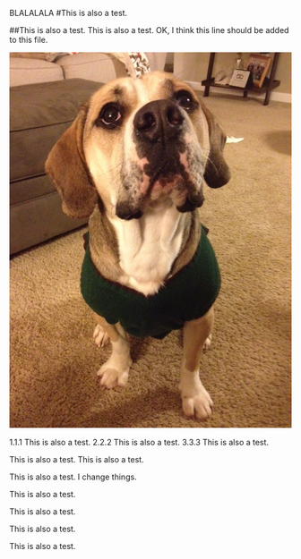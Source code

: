 BLALALALA
#This is also a test.

##This is also a test.
This is also a test.
OK, I think this line should be added to this file. 

![Edgar](Edgar-sweater.png)

1.1.1 This is also a test.
2.2.2 This is also a test.
3.3.3 This is also a test.

This is also a test.
This is also a test.

This is also a test. I change things.

This is also a test.

This is also a test.

This is also a test.

This is also a test.

